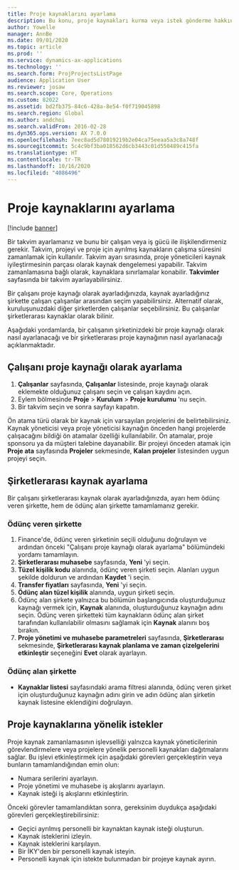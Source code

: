 ```yaml
---
title: Proje kaynaklarını ayarlama
description: Bu konu, proje kaynakları kurma veya istek gönderme hakkında bilgi sağlar.
author: Yowelle
manager: AnnBe
ms.date: 09/01/2020
ms.topic: article
ms.prod: ''
ms.service: dynamics-ax-applications
ms.technology: ''
ms.search.form: ProjProjectsListPage
audience: Application User
ms.reviewer: josaw
ms.search.scope: Core, Operations
ms.custom: 82022
ms.assetid: bd2fb375-84c6-428a-8e54-f0f719045898
ms.search.region: Global
ms.author: andchoi
ms.search.validFrom: 2016-02-28
ms.dyn365.ops.version: AX 7.0.0
ms.openlocfilehash: 7eec8ad5d78019219b2e04ca75eeaa5a3c8a748f
ms.sourcegitcommit: 5c4c9bf3ba018562d6cb3443c01d550489c415fa
ms.translationtype: HT
ms.contentlocale: tr-TR
ms.lasthandoff: 10/16/2020
ms.locfileid: "4086496"
---
```

# <a name="set-up-project-resources"></a>Proje kaynaklarını ayarlama

[!include [banner](../includes/banner.md)]

Bir takvim ayarlamanız ve bunu bir çalışan veya iş gücü ile ilişkilendirmeniz gerekir. Takvim, projeyi ve proje için ayrılmış kaynakların çalışma süresini zamanlamak için kullanılır. Takvim ayarı sırasında, proje yöneticileri kaynak iyileştirmesinin parçası olarak kaynak dengelemesi yapabilir. Takvim zamanlamasına bağlı olarak, kaynaklara sınırlamalar konabilir. **Takvimler** sayfasında bir takvim ayarlayabilirsiniz.

Bir çalışanı proje kaynağı olarak ayarladığınızda, kaynak ayarladığınız şirkette çalışan çalışanlar arasından seçim yapabilirsiniz. Alternatif olarak, kuruluşunuzdaki diğer şirketlerden çalışanlar seçebilirsiniz. Bu çalışanlar şirketlerarası kaynaklar olarak bilinir.

Aşağıdaki yordamlarda, bir çalışanın şirketinizdeki bir proje kaynağı olarak nasıl ayarlanacağı ve bir şirketlerarası proje kaynağının nasıl ayarlanacağı açıklanmaktadır.

## <a name="set-up-a-worker-as-a-project-resource"></a>Çalışanı proje kaynağı olarak ayarlama

1. **Çalışanlar** sayfasında, **Çalışanlar** listesinde, proje kaynağı olarak eklemekte olduğunuz çalışanı seçin ve çalışan kaydını açın.
2. Eylem bölmesinde **Proje** &gt; **Kurulum** &gt; **Proje kurulumu** 'nu seçin.
3. Bir takvim seçin ve sonra sayfayı kapatın.

Ön atama türü olarak bir kaynak için varsayılan projelerini de belirtebilirsiniz. Kaynak yöneticisi veya proje yöneticisi kaynağın önceden hangi projelerde çalışacağını bildiği ön atamalar özelliği kullanılabilir. Ön atamalar, proje sponsoru ya da müşteri talebine dayanabilir. Bir projeyi önceden atamak için **Proje ata** sayfasında **Projeler** sekmesinde, **Kalan projeler** listesinden uygun projeyi seçin.

## <a name="set-up-an-intercompany-resource"></a>Şirketlerarası kaynak ayarlama

Bir çalışanı şirketlerarası kaynak olarak ayarladığınızda, ayarı hem ödünç veren şirkette, hem de ödünç alan şirkette tamamlamanız gerekir.

### <a name="in-the-lending-company"></a>Ödünç veren şirkette

1. Finance'de, ödünç veren şirketinin seçili olduğunu doğrulayın ve ardından önceki "Çalışanı proje kaynağı olarak ayarlama" bölümündeki yordamı tamamlayın.
2. **Şirketlerarası muhasebe** sayfasında, **Yeni** 'yi seçin.
3. **Tüzel kişilik kodu** alanında, ödünç veren şirketi seçin. Alanları uygun şekilde doldurun ve ardından **Kaydet** 'i seçin.
4. **Transfer fiyatları** sayfasında, **Yeni** 'yi seçin.
5. **Ödünç alan tüzel kişilik** alanında, uygun şirketi seçin.
6. Ödünç alan şirkete yalnızca bu bölümün başlangıcında oluşturduğunuz kaynağı vermek için, **Kaynak** alanında, oluşturduğunuz kaynağın adını seçin. Ödünç veren şirketteki tüm kaynakların ödünç alan şirket tarafından kullanılabilir olmasını sağlamak için **Kaynak** alanını boş bırakın.
7. **Proje yönetimi ve muhasebe parametreleri** sayfasında, **Şirketlerarası** sekmesinde, **Şirketlerarası kaynak planlama ve zaman çizelgelerini etkinleştir** seçeneğini **Evet** olarak ayarlayın.

### <a name="in-the-borrowing-company"></a>Ödünç alan şirkette

- **Kaynaklar listesi** sayfasındaki arama filtresi alanında, ödünç veren şirket için oluşturduğunuz kaynağın adını girin ve adın ödünç alan şirketin kaynak listesine eklendiğini doğrulayın.

## <a name="request-project-resources"></a>Proje kaynaklarına yönelik istekler
Proje kaynak zamanlamasının işlevselliği yalnızca kaynak yöneticilerinin görevlendirmelere veya projelere yönelik personelli kaynakları dağıtmalarını sağlar. Bu işlevi etkinleştirmek için aşağıdaki görevleri gerçekleştirin veya bunların tamamlandığından emin olun:

- Numara serilerini ayarlayın.
- Proje yönetimi ve muhasebe iş akışlarını ayarlayın.
- Kaynak isteği iş akışlarını etkinleştirin.

Önceki görevler tamamlandıktan sonra, gereksinim duydukça aşağıdaki görevleri gerçekleştirebilirsiniz:

- Geçici ayrılmış personelli bir kaynaktan kaynak isteği oluşturun.
- Kaynak isteklerini izleyin.
- Kaynak isteklerini karşılayın.
- Bir İKY'den bir personelli kaynak isteyin.
- Personelli kaynak için istekte bulunmadan bir projeye kaynak ayırın.
